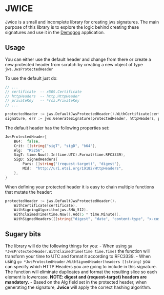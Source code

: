 # JWICE

Jwice is a small and incomplete library for creating jws signatures. 
The main purpose of this library is to explore the logic behind creating these signatures and use it in
the [Demogog](https://github.com/alxandru-ionut-balan/demogog) application.

## Usage

You can either use the default header and change from there or create a new protected header from
scratch by creating a new object of type `jws.JwsProtectedHeader`

To use the default just do:

```go
// ...
// certificate 	-- x509.Certificate
// httpHeaders 	-- http.HttpHeader
// privateKey 	-- *rsa.PrivateKey
// ...

protectedHeader := jws.DefaultJwsProtectedHeader().WithCertificate(certificate)
signature, err := jws.GenerateSignature(protectedHeader, httpHeaders, privateKey)
```

The default header has the following properties set:

```go
JwsProtectedHeader{
	B64:  false,
	Crit: []string{"sigT", "sigD", "b64"},
	Alg:  "RS256",
	SigT: time.Now().In(time.UTC).Format(time.RFC3339),
	SigD: SignedHeaders{
		Pars: []string{"(request-target)", "digest"},
		MId:  "http://uri.etsi.org/19182/HttpHeaders",
	},
}
```

When defining your protected header it is easy to chain multiple functions that mutate the header:

```go
protectedHeader := jws.DefaultJwsProtectedHeader().
	WithCertificate(certificate).
	WithSigningAlgorithm(jws.SHA_512).
	WithClaimedTime(time.Now().Add(5 * time.Minute)).
	WithSignedHeaders([]string{"digest", "date", "content-type", "x-custom-something"})
```

## Sugary bits

The library will do the following things for you:
	- When using ```go *JwsProtectedHeader.WithClaimedTime(time time.Time)``` the function will transform your time to UTC and format it according to RFC3339.
	- When using ```go *JwsProtectedHeader.WithSignedHeader(headers []string)``` you can specify which HTTP Headers you are going to include in this signature. The function will eliminate duplicates and format the resulting slice so each element is lowercase. **NOTE: digest and (request-target) headers are mandatory.**
	- Based on the Alg field set in the protected header, when generating the signature, **Jwice** will apply the correct hashing algorithm.
